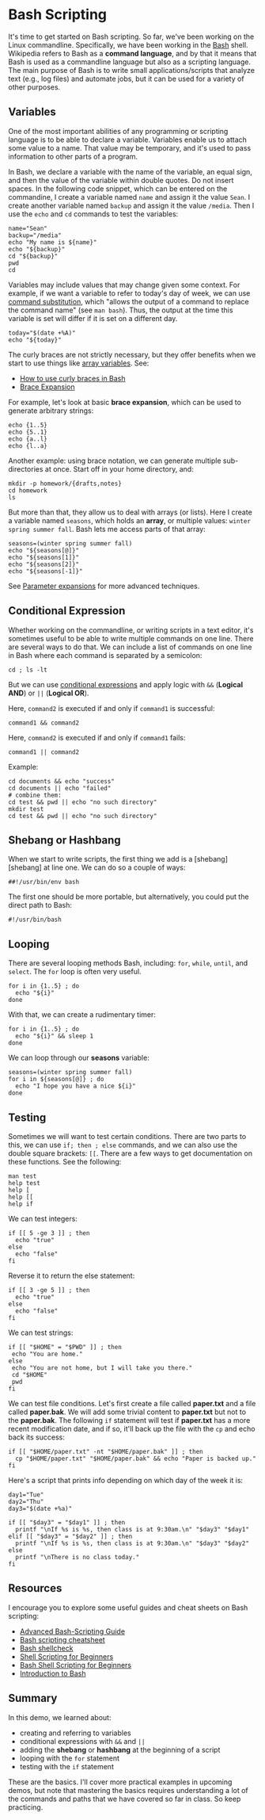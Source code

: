 # Bash Scripting

It's time to get started on Bash scripting.
So far, we've been working on the Linux commandline.
Specifically, we have been working in the [Bash][bash] shell.
Wikipedia refers to Bash as a **command language**, and
by that it means that Bash is used as a commandline language
but also as a scripting language.
The main purpose of Bash is to write small applications/scripts
that analyze text (e.g., log files) and automate jobs, but
it can be used for a variety of other purposes.

## Variables

One of the most important abilities of any programming or scripting language
is to be able to declare a variable.
Variables enable us to attach some value to a name.
That value may be temporary,
and it's used to pass information to other parts of a program.

In Bash, we declare a variable with the name of the variable,
an equal sign,
and then the value of the variable within double quotes.
Do not insert spaces.
In the following code snippet,
which can be entered on the commandine,
I create a variable named ``name``
and assign it the value ``Sean``.
I create another variable named ``backup`` 
and assign it the value ``/media``.
Then I use the ``echo`` and ``cd`` commands
to test the variables:

```
name="Sean"
backup="/media"
echo "My name is ${name}"
echo "${backup}"
cd "${backup}"
pwd
cd
```

Variables may include values that may change given some context.
For example, if we want a variable to refer to today's day of week,
we can use [command substitution][commandsub],
which "allows the output of a command
to replace the command name" (see ``man bash``).
Thus, the output at the time this variable is set
will differ if it is set on a different day.

```
today="$(date +%A)"
echo "${today}"
```

The curly braces are not strictly necessary,
but they offer benefits when we start to use things
like [array variables][arrays].
See:

- [How to use curly braces in Bash][curlies]
- [Brace Expansion][braceexp]

For example, let's look at basic **brace expansion**,
which can be used to generate arbitrary strings:

```
echo {1..5}
echo {5..1}
echo {a..l}
echo {l..a}
```

Another example: using brace notation,
we can generate multiple sub-directories at once.
Start off in your home directory, and:

```
mkdir -p homework/{drafts,notes}
cd homework
ls
```

But more than that, they allow us to deal with arrays (or lists).
Here I create a variable named ``seasons``,
which holds an **array**, or multiple values: ``winter spring summer fall``.
Bash lets me access parts of that array:

```
seasons=(winter spring summer fall)
echo "${seasons[@]}"
echo "${seasons[1]}"
echo "${seasons[2]}"
echo "${seasons[-1]}"
```

See [Parameter expansions][parameterexp] for more advanced techniques.

## Conditional Expression

Whether working on the commandline, or
writing scripts in a text editor,
it's sometimes useful to be able to write multiple commands
on one line.
There are several ways to do that.
We can include a list of commands on one line in Bash
where each command is separated by a semicolon:

```
cd ; ls -lt
```

But we can use [conditional expressions][condexpr] and
apply logic with ``&&`` (**Logical AND**) or ``||`` (**Logical OR**).

Here, ``command2`` is executed if and only if ``command1`` is successful:

```
command1 && command2
```

Here, ``command2`` is executed if and only if ``command1`` fails:

```
command1 || command2
```

Example:

```
cd documents && echo "success"
cd documents || echo "failed"
# combine them:
cd test && pwd || echo "no such directory"
mkdir test
cd test && pwd || echo "no such directory"
```

## Shebang or Hashbang

When we start to write scripts,
the first thing we add is a [shebang][shebang] at line one.
We can do so a couple of ways:

```
##!/usr/bin/env bash
```

The first one should be more portable, but alternatively,
you could put the direct path to Bash:

```
#!/usr/bin/bash
```

## Looping

There are several looping methods Bash,
including: ``for``, ``while``, ``until``, and ``select``.
The ``for`` loop is often very useful. 

```
for i in {1..5} ; do
  echo "${i}"
done
```

With that, we can create a rudimentary timer:

```
for i in {1..5} ; do
  echo "${i}" && sleep 1
done
```

We can loop through our **seasons** variable:

```
seasons=(winter spring summer fall)
for i in ${seasons[@]} ; do
  echo "I hope you have a nice ${i}"
done
```

## Testing

Sometimes we will want to test certain conditions.
There are two parts to this,
we can use ``if; then ; else`` commands,
and we can also use the double square brackets: ``[[``.
There are a few ways to get documentation on these functions.
See the following:

```
man test
help test
help [
help [[
help if
```

We can test integers:

```
if [[ 5 -ge 3 ]] ; then
  echo "true"
else
  echo "false"
fi
```

Reverse it to return the else statement:

```
if [[ 3 -ge 5 ]] ; then
  echo "true"
else
  echo "false"
fi
```

We can test strings:

```
if [[ "$HOME" = "$PWD" ]] ; then
 echo "You are home."
else
 echo "You are not home, but I will take you there."
 cd "$HOME"
 pwd
fi
```

We can test file conditions.
Let's first create a file called **paper.txt** and
a file called **paper.bak**.
We will add some trivial content to **paper.txt**
but not to the **paper.bak**.
The following ``if`` statement will test if **paper.txt** 
has a more recent modification date, and if so,
it'll back up the file with the ``cp`` and echo back its success:

```
if [[ "$HOME/paper.txt" -nt "$HOME/paper.bak" ]] ; then
  cp "$HOME/paper.txt" "$HOME/paper.bak" && echo "Paper is backed up."
fi
```

Here's a script that prints info depending on which day of the week it is:

```
day1="Tue"
day2="Thu"
day3="$(date +%a)"

if [[ "$day3" = "$day1" ]] ; then
  printf "\nIf %s is %s, then class is at 9:30am.\n" "$day3" "$day1"
elif [[ "$day3" = "$day2" ]] ; then
  printf "\nIf %s is %s, then class is at 9:30am.\n" "$day3" "$day2"
else
  printf "\nThere is no class today."
fi
```
## Resources

I encourage you to explore
some useful guides and cheat sheets on Bash scripting:

- [Advanced Bash-Scripting Guide][advancedbash]
- [Bash scripting cheatsheet][bashcheat]
- [Bash shellcheck][bashshellcheck]
- [Shell Scripting for Beginners][bashbeginners]
- [Bash Shell Scripting for Beginners][bashshellbeginners]
- [Introduction to Bash][introtobash]

## Summary

In this demo, we learned about:

- creating and referring to variables
- conditional expressions with ``&&`` and ``||``
- adding the **shebang** or **hashbang** at the beginning of a script
- looping with the ``for`` statement
- testing with the ``if`` statement

These are the basics.
I'll cover more practical examples in upcoming demos,
but note that mastering the basics requires understanding
a lot of the commands and paths that we have covered so far in class.
So keep practicing.

[advancedbash]:https://tldp.org/LDP/abs/html/index.html
[bash]:https://en.wikipedia.org/wiki/Bash_(Unix_shell)
[bashbeginners]:https://www.freecodecamp.org/news/shell-scripting-crash-course-how-to-write-bash-scripts-in-linux/
[bashshellbeginners]:https://fedoramagazine.org/bash-shell-scripting-for-beginners-part-1/
[bashcheat]:https://devhints.io/bash
[bashshellcheck]:https://www.shellcheck.net/
[commandsub]:https://www.gnu.org/software/bash/manual/html_node/Command-Substitution.html
[curlies]:https://www.howtogeek.com/725657/how-to-use-brace-expansion-in-linuxs-bash-shell/
[braceexp]:https://wiki.bash-hackers.org/syntax/expansion/brace
[shebank]:https://en.wikipedia.org/wiki/Shebang_(Unix)
[condexpr]:https://ss64.com/bash/syntax-execute.html
[parameterexp]:https://devhints.io/bash#parameter-expansion
[arrays]:https://tldp.org/LDP/Bash-Beginners-Guide/html/sect_10_02.html
[introtobash]:https://cs.lmu.edu/~ray/notes/bash/
